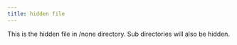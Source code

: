 ```yaml
---
title: hidden file
---
```


This is the hidden file in /none directory. Sub directories will also be hidden.
